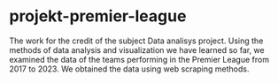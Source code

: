 # projekt-premier-league
The work for the credit of the subject Data analisys project. Using the methods of data analysis and visualization we have learned so far, we examined the data of the teams performing in the Premier League from 2017 to 2023. We obtained the data using web scraping methods.
